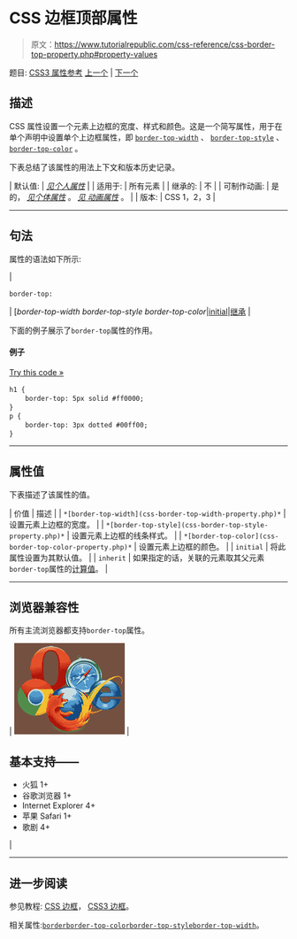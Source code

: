 # CSS 边框顶部属性

> 原文：<https://www.tutorialrepublic.com/css-reference/css-border-top-property.php#property-values>

题目: [CSS3 属性参考](css3-properties.php) [上一个](css-border-style-property.php) | [下一个](css-border-top-color-property.php)

## 描述

CSS 属性设置一个元素上边框的宽度、样式和颜色。这是一个简写属性，用于在单个声明中设置单个上边框属性，即 [`border-top-width`](css-border-top-width-property.php) 、 [`border-top-style`](css-border-top-style-property.php) 、 [`border-top-color`](css-border-top-color-property.php) 。

下表总结了该属性的用法上下文和版本历史记录。

| 默认值: | *[见个人属性](#property-values)* |
| 适用于: | 所有元素 |
| 继承的: | 不 |
| 可制作动画: | 是的， *[见个体属性](#property-values)* 。 [*见* *动画属性*](css-animatable-properties.php) 。 |
| 版本: | CSS 1，2，3 |

* * *

## 句法

属性的语法如下所示:

| 

```
border-top: 
```

 | [*border-top-width border-top-style border-top-color*&#124;[initial](../definitions.php#initial)&#124;[继承](../definitions.php#inherit) |

下面的例子展示了`border-top`属性的作用。

#### 例子

[Try this code »](../codelab.php?topic=css&file=border-top-property "Try this code using online Editor")

```
h1 {
    border-top: 5px solid #ff0000;
}
p {
    border-top: 3px dotted #00ff00;
}
```

* * *

## 属性值

下表描述了该属性的值。

| 价值 | 描述 |
| `*[border-top-width](css-border-top-width-property.php)*` | 设置元素上边框的宽度。 |
| `*[border-top-style](css-border-top-style-property.php)*` | 设置元素上边框的线条样式。 |
| `*[border-top-color](css-border-top-color-property.php)*` | 设置元素上边框的颜色。 |
| `initial` | 将此属性设置为其默认值。 |
| `inherit` | 如果指定的话，关联的元素取其父元素`border-top`属性的[计算值](../definitions.php#computed-value)。 |

* * *

## 浏览器兼容性

所有主流浏览器都支持`border-top`属性。

| ![Browsers Icon](img/e9331123c77668c1832e541c2fca1002.png) | 

## 基本支持——

*   火狐 1+
*   谷歌浏览器 1+
*   Internet Explorer 4+
*   苹果 Safari 1+
*   歌剧 4+

 |

* * *

## 进一步阅读

参见教程: [CSS 边框](../css-tutorial/css-border.php)， [CSS3 边框](../css-tutorial/css3-border.php)。

相关属性:[`border`](css-border-property.php)[`border-top-color`](css-border-top-color-property.php)[`border-top-style`](css-border-top-style-property.php)[`border-top-width`](css-border-top-width-property.php)。